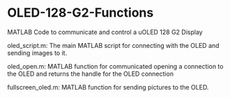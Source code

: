 # OLED-128-G2-Functions
MATLAB Code to communicate and control a uOLED 128 G2 Display

oled_script.m: The main MATLAB script for connecting with the OLED and sending images to it.

oled_open.m: MATLAB function for communicated opening a connection to the OLED and returns the handle for the OLED connection

fullscreen_oled.m: MATLAB function for sending pictures to the OLED.

